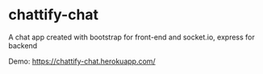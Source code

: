 # chattify-chat
A chat app created with bootstrap for front-end and socket.io, express for backend

Demo: https://chattify-chat.herokuapp.com/
